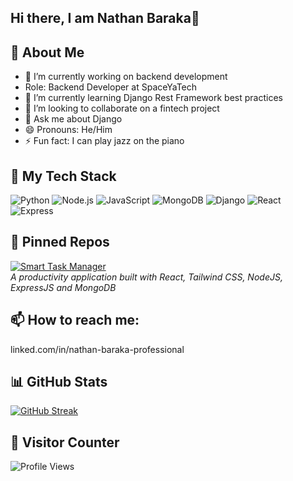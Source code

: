 ## Hi there, I am Nathan Baraka👋

## 📖 About Me 
- 🔭 I’m currently working on backend development
- Role: Backend Developer at SpaceYaTech
- 🌱 I’m currently learning Django Rest Framework best practices
- 👯 I’m looking to collaborate on a fintech project
- 💬 Ask me about Django
- 😄 Pronouns: He/Him
- ⚡ Fun fact: I can play jazz on the piano

## 🔧 My Tech Stack
![Python](https://img.shields.io/badge/Python-3776AB?style=for-the-badge&logo=python&logoColor=white)
![Node.js](https://img.shields.io/badge/Node.js-339933?style=for-the-badge&logo=nodedotjs&logoColor=white)
![JavaScript](https://img.shields.io/badge/JavaScript-F7DF1E?style=for-the-badge&logo=javascript&logoColor=black)
![MongoDB](https://img.shields.io/badge/MongoDB-47A248?style=for-the-badge&logo=mongodb&logoColor=white)
![Django](https://img.shields.io/badge/Django-092E20?style=for-the-badge&logo=django&logoColor=white)
![React](https://img.shields.io/badge/React-61DAFB?style=for-the-badge&logo=react&logoColor=black)
![Express](https://img.shields.io/badge/Express-000000?style=for-the-badge&logo=express&logoColor=white)
 
 ## 🚀 Pinned Repos
[![Smart Task Manager](https://github-readme-stats.vercel.app/api/pin/?username=natscott1738&repo=SMART_TASK_MANAGEMENT_SYSTEM&theme=radical)](https://github.com/natscott1738/SMART_TASK_MANAGEMENT_SYSTEM)  
*A productivity application built with React, Tailwind CSS, NodeJS, ExpressJS and MongoDB*

## 📫 How to reach me:
linked.com/in/nathan-baraka-professional

## 📊 GitHub Stats
[![GitHub Streak](https://streak-stats.demolab.com/?user=natscott1738)](https://git.io/streak-stats)

## 👀 Visitor Counter
![Profile Views](https://komarev.com/ghpvc/?username=natscott1738&color=blue)

